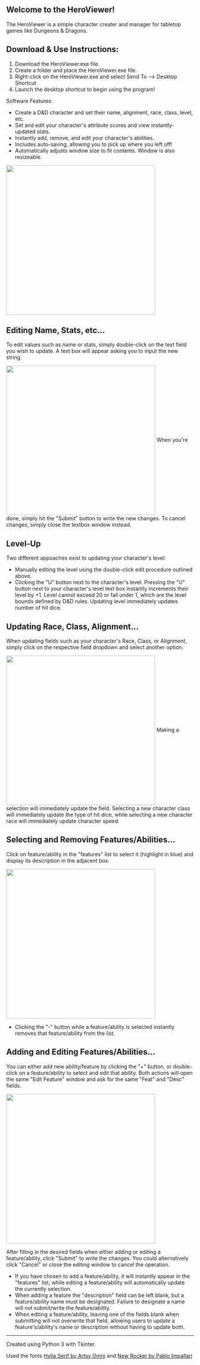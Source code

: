## Welcome to the HeroViewer!
The HeroViewer is a simple character creater and manager for tabletop games like Dungeons & Dragons.

## Download & Use Instructions: 
1) Download the HeroViewer.exe file. 
2) Create a folder and place the HeroViewer.exe file. 
3) Right-click on the HeroViewer.exe and select Send To --> Desktop Shortcut
4) Launch the desktop shortcut to begin using the program!

Software Features:
- Create a D&D character and set their name, alignment, race, class, level, etc.
- Set and edit your character's attribute scores and view instantly-updated stats.
- Instantly add, remove, and edit your character's abilities.
- Includes auto-saving, allowing you to pick up where you left off!
- Automatically adjusts window size to fit contents. Window is also resizeable.

<!-- Demo Image of Software -->
<image align="center" src="https://user-images.githubusercontent.com/39421939/134764748-3eb24877-a564-4eb5-8768-0ecc2996de03.png" height="400"> 


## Editing Name, Stats, etc... 
To edit values such as name or stats, simply double-click on the text field you wish to update. A text box will appear asking you to input the new string.
<!-- Demo Image of Software -->
<image align="center" src="https://user-images.githubusercontent.com/39421939/134764947-fd058899-4992-4565-bc7b-8f00d812650e.png" height="400">
When you're done, simply hit the "Submit" button to write the new changes. To cancel changes, simply close the textbox window instead.
  

## Level-Up
Two different appoaches exist to updating your character's level: 
- Manually editing the level using the double-click edit procedure outlined above.
- Clicking the "U" button next to the character's level.
Pressing the "U" button next to your character's level text box instantly increments their level by +1. Level cannot exceed 20 or fall under 1, which are the level bounds defined by D&D rules. Updating level immediately updates number of hit dice.


## Updating Race, Class, Alignment...
When updating fields such as your character's Race, Class, or Alignment, simply click on the respective field dropdown and select another option.
<!-- Demo Image of Software -->
<image align="center" src="https://user-images.githubusercontent.com/39421939/134782791-0dbe2304-bd1b-4827-a983-444d2596ae16.png" height="400">
Making a selection will immediately update the field. Selecting a new character class will immediately update the type of hit dice, while selecting a new character race will immediately update character speed.
  

## Selecting and Removing Features/Abilities...
Click on feature/ability in the "features" list to select it (highlight in blue) and display its description in the adjacent box.
<!-- Demo Image of Software -->
<image align="center" src="https://user-images.githubusercontent.com/39421939/134783128-178cff83-2570-44ed-b2cd-789df9c05131.png" height="400">

- Clicking the "-" button while a feature/ability is selected instantly removes that feature/ability from the list.
  

## Adding and Editing Features/Abilities...
You can either add new ability/feature by clicking the "+" button, or double-click on a feature/ability to select and edit that ability. Both actions will open the same "Edit Feature" window and ask for the same "Feat" and "Desc" fields.
<!-- Demo Image of Software -->
<image align="center" src="https://user-images.githubusercontent.com/39421939/134783129-37a57124-f8a5-4cdd-b208-9ccf1fc0f3d1.png" height="400">

After filling in the desired fields when either adding or editing a feature/ability, click "Submit" to write the changes. You could alternatively click "Cancel" or close the editing window to cancel the operation. 

- If you have chosen to add a feature/ability, it will instantly appear in the "features" list, while editing a feature/ability will automatically update the currently selection.
- When adding a feature the "description" field can be left blank, but a feature/ability name must be designated. Failure to designate a name will not submit/write the feature/ability.
- When editing a feature/ability, leaving one of the fields blank when submitting will not overwrite that field, allowing users to update a feature's/ability's name or description without having to update both. 

---  
Created using Python 3 with Tkinter.

Used the fonts [Hylia Serif by Artsy Omni] and [New Rocker by Pablo Impallari]

[Hylia Serif by Artsy Omni]: https://artsyomni.com/hyliaserif
[New Rocker by Pablo Impallari]: https://fonts.google.com/specimen/New+Rocker#standard-styles
